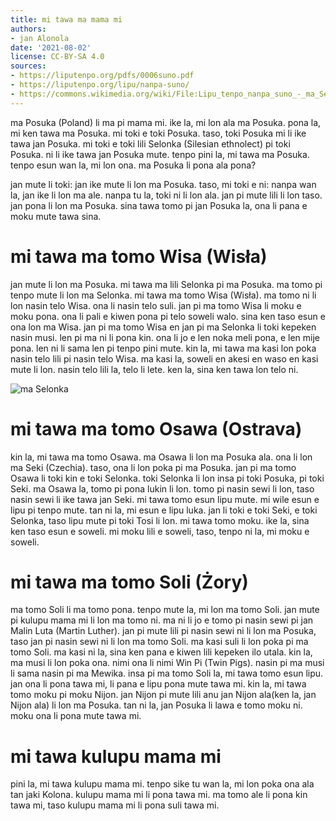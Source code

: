 ```yaml
---
title: mi tawa ma mama mi
authors:
- jan Alonola
date: '2021-08-02'
license: CC-BY-SA 4.0
sources:
- https://liputenpo.org/pdfs/0006suno.pdf
- https://liputenpo.org/lipu/nanpa-suno/
- https://commons.wikimedia.org/wiki/File:Lipu_tenpo_nanpa_suno_-_ma_Selonka.png
---
```


ma Posuka (Poland) li ma pi mama mi. ike la, mi lon ala ma Posuka. pona la, mi ken tawa ma Posuka. mi toki e toki Posuka. taso, toki Posuka mi li ike tawa jan Posuka. mi toki e toki lili Selonka (Silesian ethnolect) pi toki Posuka. ni li ike tawa jan Posuka mute. tenpo pini la, mi tawa ma Posuka. tenpo esun wan la, mi lon ona. ma Posuka li pona ala pona?

jan mute li toki: jan ike mute li lon ma Posuka. taso, mi toki e ni: nanpa wan la, jan ike li lon ma ale. nanpa tu la, toki ni li lon ala. jan pi mute lili li lon taso. jan pona li lon ma Posuka. sina tawa tomo pi jan Posuka la, ona li pana e moku mute tawa sina.

# mi tawa ma tomo Wisa (Wisła)

jan mute li lon ma Posuka. mi tawa ma lili Selonka pi ma Posuka. ma tomo pi tenpo mute li lon ma Selonka. mi tawa ma tomo Wisa (Wisła). ma tomo ni li lon nasin telo Wisa. ona li nasin telo suli. jan pi ma tomo Wisa li moku e moku pona. ona li pali e kiwen pona pi telo soweli walo. sina ken taso esun e ona lon ma Wisa. jan pi ma tomo Wisa en jan pi ma Selonka li toki kepeken nasin musi. len pi ma ni li pona kin. ona li jo e len noka meli pona, e len mije pona. len ni li sama len pi tenpo pini mute. kin la, mi tawa ma kasi lon poka nasin telo lili pi nasin telo Wisa. ma kasi la, soweli en akesi en waso en kasi mute li lon. nasin telo lili la, telo li lete. ken la, sina ken tawa lon telo ni.

![ma Selonka](https://upload.wikimedia.org/wikipedia/commons/e/e4/Lipu_tenpo_nanpa_suno_-_ma_Selonka.png)

# mi tawa ma tomo Osawa (Ostrava)

kin la, mi tawa ma tomo Osawa. ma Osawa li lon ma Posuka ala. ona li lon ma Seki (Czechia). taso, ona li lon poka pi ma Posuka. jan pi ma tomo Osawa li toki kin e toki Selonka. toki Selonka li lon insa pi toki Posuka, pi toki Seki. ma Osawa la, tomo pi pona lukin li lon. tomo pi nasin sewi li lon, taso nasin sewi li ike tawa jan Seki. mi tawa tomo esun lipu mute. mi wile esun e lipu pi tenpo mute. tan ni la, mi esun e lipu luka. jan li toki e toki Seki, e toki Selonka, taso lipu mute pi toki Tosi li lon. mi tawa tomo moku. ike la, sina ken taso esun e soweli. mi moku lili e soweli, taso, tenpo ni la, mi moku e soweli.

# mi tawa ma tomo Soli (Żory)

ma tomo Soli li ma tomo pona. tenpo mute la, mi lon ma tomo Soli. jan mute pi kulupu mama mi li lon ma tomo ni. ma ni li jo e tomo pi nasin sewi pi jan Malin Luta (Martin Luther). jan pi mute lili pi nasin sewi ni li lon ma Posuka, taso jan pi nasin sewi ni li lon ma tomo Soli. ma kasi suli li lon poka pi ma tomo Soli. ma kasi ni la, sina ken pana e kiwen lili kepeken ilo utala. kin la, ma musi li lon poka ona. nimi ona li nimi Win Pi (Twin Pigs). nasin pi ma musi li sama nasin pi ma Mewika. insa pi ma tomo Soli la, mi tawa tomo esun lipu. jan ona li pona tawa mi, li pana e lipu pona mute tawa mi. kin la, mi tawa tomo moku pi moku Nijon. jan Nijon pi mute lili anu jan Nijon ala(ken la, jan Nijon ala) li lon ma Posuka. tan ni la, jan Posuka li lawa e tomo moku ni. moku ona li pona mute tawa mi.

# mi tawa kulupu mama mi

pini la, mi tawa kulupu mama mi. tenpo sike tu wan la, mi lon poka ona ala tan jaki Kolona. kulupu mama mi li pona tawa mi. ma tomo ale li pona kin tawa mi, taso kulupu mama mi li pona suli tawa mi.